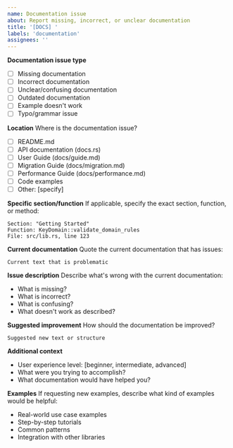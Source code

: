 ```yaml
---
name: Documentation issue
about: Report missing, incorrect, or unclear documentation
title: '[DOCS] '
labels: 'documentation'
assignees: ''
---
```


**Documentation issue type**
- [ ] Missing documentation
- [ ] Incorrect documentation
- [ ] Unclear/confusing documentation
- [ ] Outdated documentation
- [ ] Example doesn't work
- [ ] Typo/grammar issue

**Location**
Where is the documentation issue?
- [ ] README.md
- [ ] API documentation (docs.rs)
- [ ] User Guide (docs/guide.md)
- [ ] Migration Guide (docs/migration.md)
- [ ] Performance Guide (docs/performance.md)
- [ ] Code examples
- [ ] Other: [specify]

**Specific section/function**
If applicable, specify the exact section, function, or method:
```
Section: "Getting Started"
Function: KeyDomain::validate_domain_rules
File: src/lib.rs, line 123
```

**Current documentation**
Quote the current documentation that has issues:
```
Current text that is problematic
```

**Issue description**
Describe what's wrong with the current documentation:
- What is missing?
- What is incorrect?
- What is confusing?
- What doesn't work as described?

**Suggested improvement**
How should the documentation be improved?
```
Suggested new text or structure
```

**Additional context**
- User experience level: [beginner, intermediate, advanced]
- What were you trying to accomplish?
- What documentation would have helped you?

**Examples**
If requesting new examples, describe what kind of examples would be helpful:
- Real-world use case examples
- Step-by-step tutorials
- Common patterns
- Integration with other libraries